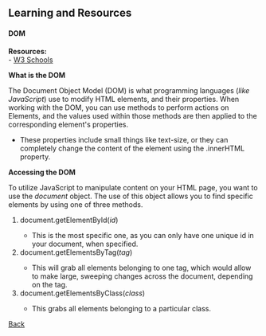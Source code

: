 ## Learning and Resources
#### DOM
  **Resources:**<br>
	- [W3 Schools](https://www.w3schools.com/js/js_htmldom.asp)

  **What is the DOM**
 	<p>The Document Object Model (DOM) is what programming languages (*like JavaScript*) use to modify HTML elements, and their properties.
	When working with the DOM, you can use methods to perform actions on Elements, and the values used within those methods are then applied to the corresponding element's properties.</p>
		<ul>
            <li>These properties include small things like text-size, or they can completely change the content of the element using the .innerHTML property.</li>
        </ul>

  **Accessing the DOM**
 	<p>To utilize JavaScript to manipulate content on your HTML page, you want to use the *document* object. The use of this object allows you to find specific elements by using one of three methods.</p>
    <ol>
        <li>document.getElementById(*id*)</li>
        <ul>
            <li>This is the most specific one, as you can only have one unique id in your document, when specified.</li>
        </ul>
        <li>document.getElementsByTag(*tag*)</li>
        <ul>
            <li>This will grab all elements belonging to one tag, which would allow to make large, sweeping changes across the document, depending on the tag.</li>
        </ul>
        <li>document.getElementsByClass(*class*)</li>
        <ul>
            <li>This grabs all elements belonging to a particular class.</li>
        </ul>
    </ol>

[Back](https://github.com/BobbyTerence/ChessBoard)